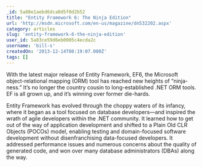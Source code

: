 ```yaml
---
_id: 5a88e1aebd6dca0d5f0d2b52
title: "Entity Framework 6: The Ninja Edition"
url: 'http://msdn.microsoft.com/en-us/magazine/dn532202.aspx'
category: articles
slug: 'entity-framework-6-the-ninja-edition'
user_id: 5a83ce59d6eb0005c4ecda2c
username: 'bill-s'
createdOn: '2013-12-14T08:19:07.000Z'
tags: []
---
```


With the latest major release of Entity Framework, EF6, the Microsoft object-relational mapping (ORM) tool has reached new heights of “ninja-ness.” It’s no longer the country cousin to long-established .NET ORM tools. EF is all grown up, and it’s winning over former die-hards.

Entity Framework has evolved through the choppy waters of its infancy, where it began as a tool focused on database developers—and inspired the wrath of agile developers within the .NET community. It learned how to get out of the way of application development and shifted to a Plain Old CLR Objects (POCOs) model, enabling testing and domain-focused software development without disenfranchising data-focused developers. It addressed performance issues and numerous concerns about the quality of generated code, and won over many database administrators (DBAs) along the way.
